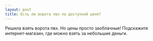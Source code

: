 ```yaml
---
layout: post 
title: Есть ли ворота пвх по доступной цене? 
--- 
```

Решила взять ворота пвх. Но цены просто заоблачные! Подскажите интернет-магазин, где можно взять за небольшие деньги. 